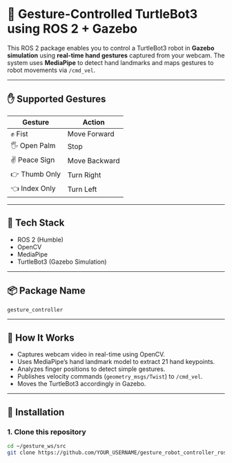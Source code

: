 # 🤖 Gesture-Controlled TurtleBot3 using ROS 2 + Gazebo

This ROS 2 package enables you to control a TurtleBot3 robot in **Gazebo simulation** using **real-time hand gestures** captured from your webcam. The system uses **MediaPipe** to detect hand landmarks and maps gestures to robot movements via `/cmd_vel`.

---

## ✋ Supported Gestures

| Gesture           | Action            |
|------------------|-------------------|
| ✊ Fist           | Move Forward      |
| 🖐 Open Palm      | Stop              |
| ✌ Peace Sign     | Move Backward     |
| 👉 Thumb Only     | Turn Right        |
| 👈 Index Only     | Turn Left         |

---

## 🧠 Tech Stack

- ROS 2 (Humble)
- OpenCV
- MediaPipe
- TurtleBot3 (Gazebo Simulation)

---

## 📦 Package Name

`gesture_controller`

---

## 📸 How It Works

- Captures webcam video in real-time using OpenCV.
- Uses MediaPipe’s hand landmark model to extract 21 hand keypoints.
- Analyzes finger positions to detect simple gestures.
- Publishes velocity commands (`geometry_msgs/Twist`) to `/cmd_vel`.
- Moves the TurtleBot3 accordingly in Gazebo.

---

## 🔧 Installation

### 1. Clone this repository

```bash
cd ~/gesture_ws/src
git clone https://github.com/YOUR_USERNAME/gesture_robot_controller_ros2.git
